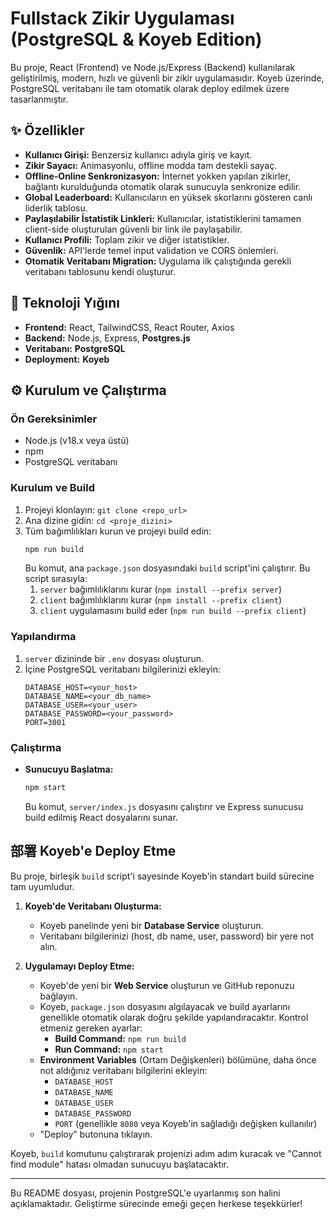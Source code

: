 # Fullstack Zikir Uygulaması (PostgreSQL & Koyeb Edition)

Bu proje, React (Frontend) ve Node.js/Express (Backend) kullanılarak geliştirilmiş, modern, hızlı ve güvenli bir zikir uygulamasıdır. Koyeb üzerinde, PostgreSQL veritabanı ile tam otomatik olarak deploy edilmek üzere tasarlanmıştır.

## ✨ Özellikler

- **Kullanıcı Girişi:** Benzersiz kullanıcı adıyla giriş ve kayıt.
- **Zikir Sayacı:** Animasyonlu, offline modda tam destekli sayaç.
- **Offline-Online Senkronizasyon:** İnternet yokken yapılan zikirler, bağlantı kurulduğunda otomatik olarak sunucuyla senkronize edilir.
- **Global Leaderboard:** Kullanıcıların en yüksek skorlarını gösteren canlı liderlik tablosu.
- **Paylaşılabilir İstatistik Linkleri:** Kullanıcılar, istatistiklerini tamamen client-side oluşturulan güvenli bir link ile paylaşabilir.
- **Kullanıcı Profili:** Toplam zikir ve diğer istatistikler.
- **Güvenlik:** API'lerde temel input validation ve CORS önlemleri.
- **Otomatik Veritabanı Migration:** Uygulama ilk çalıştığında gerekli veritabanı tablosunu kendi oluşturur.

## 🚀 Teknoloji Yığını

- **Frontend:** React, TailwindCSS, React Router, Axios
- **Backend:** Node.js, Express, **Postgres.js**
- **Veritabanı:** **PostgreSQL**
- **Deployment:** **Koyeb**

## ⚙️ Kurulum ve Çalıştırma

### Ön Gereksinimler
- Node.js (v18.x veya üstü)
- npm
- PostgreSQL veritabanı

### Kurulum ve Build
1. Projeyi klonlayın: `git clone <repo_url>`
2. Ana dizine gidin: `cd <proje_dizini>`
3. Tüm bağımlılıkları kurun ve projeyi build edin:
   ```bash
   npm run build
   ```
   Bu komut, ana `package.json` dosyasındaki `build` script'ini çalıştırır. Bu script sırasıyla:
   1. `server` bağımlılıklarını kurar (`npm install --prefix server`)
   2. `client` bağımlılıklarını kurar (`npm install --prefix client`)
   3. `client` uygulamasını build eder (`npm run build --prefix client`)

### Yapılandırma
1. `server` dizininde bir `.env` dosyası oluşturun.
2. İçine PostgreSQL veritabanı bilgilerinizi ekleyin:
   ```
   DATABASE_HOST=<your_host>
   DATABASE_NAME=<your_db_name>
   DATABASE_USER=<your_user>
   DATABASE_PASSWORD=<your_password>
   PORT=3001
   ```

### Çalıştırma
- **Sunucuyu Başlatma:**
  ```bash
  npm start
  ```
  Bu komut, `server/index.js` dosyasını çalıştırır ve Express sunucusu build edilmiş React dosyalarını sunar.

## 部署 Koyeb'e Deploy Etme

Bu proje, birleşik `build` script'i sayesinde Koyeb'in standart build sürecine tam uyumludur.

1. **Koyeb'de Veritabanı Oluşturma:**
   - Koyeb panelinde yeni bir **Database Service** oluşturun.
   - Veritabanı bilgilerinizi (host, db name, user, password) bir yere not alın.

2. **Uygulamayı Deploy Etme:**
   - Koyeb'de yeni bir **Web Service** oluşturun ve GitHub reponuzu bağlayın.
   - Koyeb, `package.json` dosyasını algılayacak ve build ayarlarını genellikle otomatik olarak doğru şekilde yapılandıracaktır. Kontrol etmeniz gereken ayarlar:
     - **Build Command:** `npm run build`
     - **Run Command:** `npm start`
   - **Environment Variables** (Ortam Değişkenleri) bölümüne, daha önce not aldığınız veritabanı bilgilerini ekleyin:
     - `DATABASE_HOST`
     - `DATABASE_NAME`
     - `DATABASE_USER`
     - `DATABASE_PASSWORD`
     - `PORT` (genellikle `8080` veya Koyeb'in sağladığı değişken kullanılır)
   - "Deploy" butonuna tıklayın.

Koyeb, `build` komutunu çalıştırarak projenizi adım adım kuracak ve "Cannot find module" hatası olmadan sunucuyu başlatacaktır.

---

Bu README dosyası, projenin PostgreSQL'e uyarlanmış son halini açıklamaktadır. Geliştirme sürecinde emeği geçen herkese teşekkürler!
